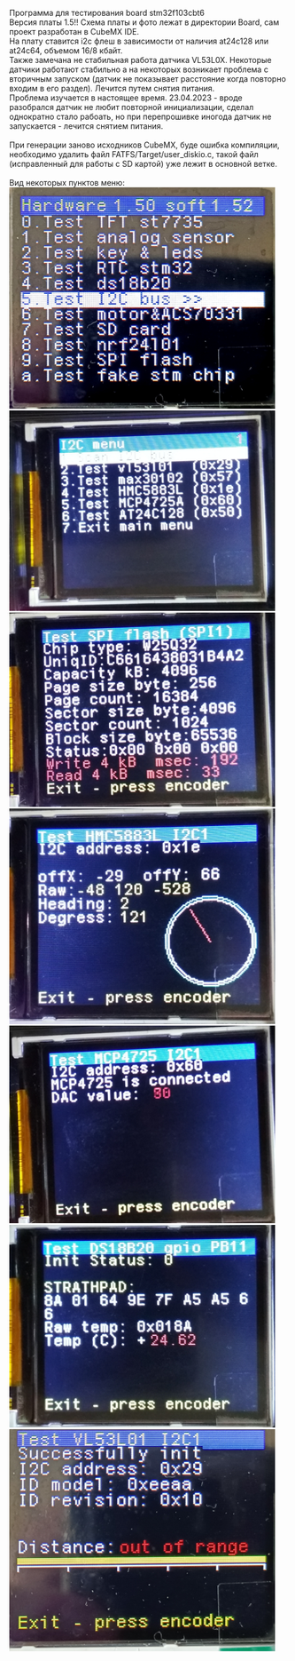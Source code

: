Программа для тестирования board stm32f103cbt6 <br>
Версия платы 1.5!!
Cхема платы и фото лежат в директории Board, сам проект разработан в CubeMX IDE.<br>
На плату ставится i2c флеш в зависимости от наличия at24c128 или at24c64, объемом 16/8 кбайт.<br>
Также замечана не стабильная работа датчика VL53L0X. Некоторые датчики работают стабильно а на некоторых возникает проблема с
вторичным запуском (датчик не показывает расстояние когда повторно входим в его раздел). Лечится путем снятия питания.<br>
Проблема изучается в настоящее время. 23.04.2023 - вроде разобрался датчик не любит повторной инициализации, сделал однократно 
стало рабоать, но при перепрошивке иногода датчик не запускается - лечится снятием питания.<br>
<br>
При генерации заново исходников CubeMX, буде ошибка компиляции, необходимо удалить файл FATFS/Target/user_diskio.c, такой
файл (исправленный для работы с SD картой) уже лежит в основной ветке.<br>
<br>
Вид некоторых пунктов меню:<br>
<img src="https://github.com/pav2000/DevBoardSTM32F103CBT/blob/main/CubeIDE/LabMaketTest/Picture/001.jpg" width="480" /> <br>
<img src="https://github.com/pav2000/DevBoardSTM32F103CBT/blob/main/CubeIDE/LabMaketTest/Picture/002.jpg" width="480" /> <br>
<img src="https://github.com/pav2000/DevBoardSTM32F103CBT/blob/main/CubeIDE/LabMaketTest/Picture/003.jpg" width="480" /> <br>
<img src="https://github.com/pav2000/DevBoardSTM32F103CBT/blob/main/CubeIDE/LabMaketTest/Picture/004.jpg" width="480" /> <br>
<img src="https://github.com/pav2000/DevBoardSTM32F103CBT/blob/main/CubeIDE/LabMaketTest/Picture/005.jpg" width="480" /> <br>
<img src="https://github.com/pav2000/DevBoardSTM32F103CBT/blob/main/CubeIDE/LabMaketTest/Picture/006.jpg" width="480" /> <br>
<img src="https://github.com/pav2000/DevBoardSTM32F103CBT/blob/main/CubeIDE/LabMaketTest/Picture/007.jpg" width="480" /> <br>


